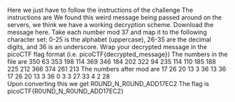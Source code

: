 Here we just have to follow the instructions of the challenge 
The instructions are
We found this weird message being passed around on the servers, we think we have a working decryption scheme.
Download the message here.
Take each number mod 37 and map it to the following character set: 0-25 is the alphabet (uppercase), 26-35 are the decimal digits, and 36 is an underscore.
Wrap your decrypted message in the picoCTF flag format (i.e. picoCTF{decrypted_message})
The numbers in the file are
350 63 353 198 114 369 346 184 202 322 94 235 114 110 185 188 225 212 366 374 261 213 
The numbers after mod are 
17	26	20	13	3	36	13	36	17	26	20	13	3	36	0	3	3	27	33	4	2	28	
Upon  converting this we get
R0UND_N_R0UND_ADD17EC2
The flag is picoCTF{R0UND_N_R0UND_ADD17EC2}